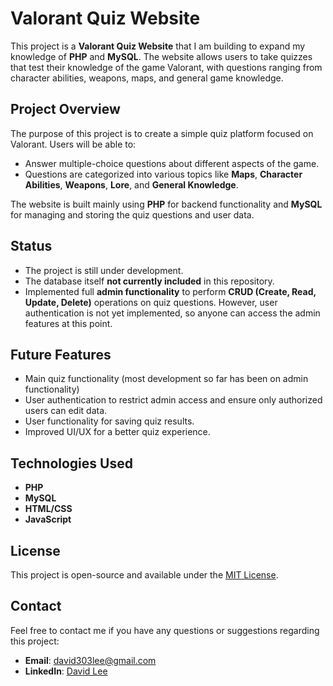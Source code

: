 # Valorant Quiz Website

This project is a **Valorant Quiz Website** that I am building to expand my knowledge of **PHP** and **MySQL**. The website allows users to take quizzes that test their knowledge of the game Valorant, with questions ranging from character abilities, weapons, maps, and general game knowledge.

## Project Overview

The purpose of this project is to create a simple quiz platform focused on Valorant. Users will be able to:

- Answer multiple-choice questions about different aspects of the game.
- Questions are categorized into various topics like **Maps**, **Character Abilities**, **Weapons**, **Lore**, and **General Knowledge**.

The website is built mainly using **PHP** for backend functionality and **MySQL** for managing and storing the quiz questions and user data.

## Status

- The project is still under development.
- The database itself **not currently included** in this repository.
- Implemented full **admin functionality** to perform **CRUD (Create, Read, Update, Delete)** operations on quiz questions. However, user authentication is not yet implemented, so anyone can access the admin features at this point.

## Future Features

- Main quiz functionality (most development so far has been on admin functionality)
- User authentication to restrict admin access and ensure only authorized users can edit data.
- User functionality for saving quiz results.
- Improved UI/UX for a better quiz experience.

## Technologies Used

- **PHP**
- **MySQL**
- **HTML/CSS**
- **JavaScript**

## License

This project is open-source and available under the [MIT License](LICENSE).

## Contact

Feel free to contact me if you have any questions or suggestions regarding this project:

- **Email**: [david303lee@gmail.com](mailto:david303lee@gmail.com)
- **LinkedIn**: [David Lee](https://www.linkedin.com/in/david-lee-499a4a237/)
